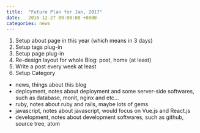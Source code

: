 ```yaml
---
title:  "Future Plan for Jan, 2017"
date:   2016-12-27 09:00:00 +0800
categories: news
---
```

1. Setup about page in this year (which means in 3 days)
2. Setup tags plug-in
3. Setup page plug-in
4. Re-design layout for whole Blog: post, home (at least)
5. Write a post every week at least
6. Setup Category
  * news, things about this blog
  * deployment, notes about deployment and some server-side softwares, such as database, monit, nginx and etc...
  * ruby, notes about ruby and rails, maybe lots of gems
  * javascript, notes about javascript, would focus on Vue.js and React.js
  * development, notes about development softwares, such as github, source tree, atom
